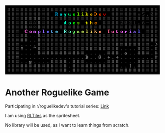 ![RoguelikeDev subreddit logo 2021](./roguelikedev-2021.png)

# Another Roguelike Game

Participating in r/roguelikedev's tutorial series: [Link](https://www.reddit.com/r/roguelikedev/comments/oa2g5r/roguelikedev_does_the_complete_roguelike_tutorial/)

I am using [RLTiles](https://github.com/statico/rltiles) as the spritesheet.

No library will be used, as I want to learn things from scratch.